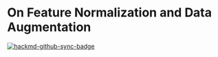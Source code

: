 # On Feature Normalization and Data Augmentation

[![hackmd-github-sync-badge](https://hackmd.io/fmX3tLnzS4Sdiq5SaEAzYQ/badge)](https://hackmd.io/fmX3tLnzS4Sdiq5SaEAzYQ)


